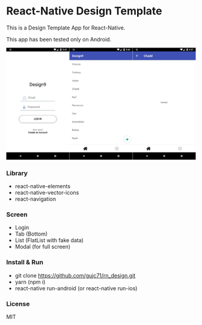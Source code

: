 # React-Native Design Template #

This is a Design Template App for React-Native.

This app has been tested only on Android.

![Screenshot](./screenshot.png)

### Library ###
- react-native-elements
- react-native-vector-icons
- react-navigation

### Screen ###
- Login 
- Tab (Bottom)
- List (FlatList with fake data)
- Modal (for full screen)

### Install & Run ###

- git clone https://github.com/gujc71/rn_design.git
- yarn (npm i)
- react-native run-android (or react-native run-ios)


### License ###
MIT
